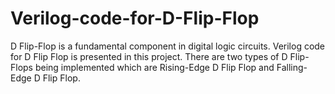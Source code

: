 # Verilog-code-for-D-Flip-Flop
D Flip-Flop is a fundamental component in digital logic circuits. Verilog code for D Flip Flop is presented in this project. There are two types of D Flip-Flops being implemented which are Rising-Edge D Flip Flop and Falling-Edge D Flip Flop. 
